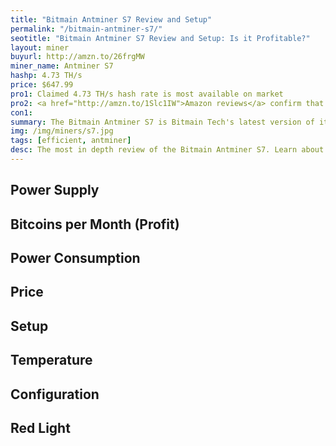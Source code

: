 ```yaml
---
title: "Bitmain Antminer S7 Review and Setup"
permalink: "/bitmain-antminer-s7/"
seotitle: "Bitmain Antminer S7 Review and Setup: Is it Profitable?"
layout: miner
buyurl: http://amzn.to/26frgMW
miner_name: Antminer S7
hashp: 4.73 TH/s
price: $647.99
pro1: Claimed 4.73 TH/s hash rate is most available on market
pro2: <a href="http://amzn.to/1Slc1IW">Amazon reviews</a> confirm that 4.73 TH/s rate is accurate
con1: 
summary: The Bitmain Antminer S7 is Bitmain Tech's latest version of its Antminer series of Bitcoin miners.
img: /img/miners/s7.jpg
tags: [efficient, antminer]
desc: The most in depth review of the Bitmain Antminer S7. Learn about its pros, cons, profitability, and more! 
---
```


## Power Supply

## Bitcoins per Month (Profit)

## Power Consumption

## Price

## Setup 

## Temperature

## Configuration

## Red Light